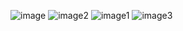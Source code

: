 ![image](https://github.com/user-attachments/assets/19705e86-9e84-408c-908a-2307f1bfff63)
![image2](https://github.com/user-attachments/assets/c4fb38a5-1ec9-4d67-8c96-3e877de2ee21)
![image1](https://github.com/user-attachments/assets/5892d734-5dd6-45ff-8b08-b25b0a01abf7)
![image3](https://github.com/user-attachments/assets/80e34aa0-92aa-494c-904d-9c472c3f4c9a)
